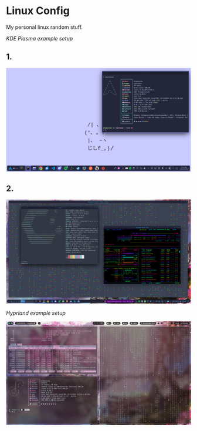 # Linux Config

My personal linux random stuff.

*KDE Plasma example setup*
## 1.
![alt text](https://github.com/wiormiw/linux-config/blob/main/Catppuccin_Enjoyer.png?raw=true)

## 2.
![alt text](https://github.com/wiormiw/linux-config/blob/main/Example_KDE_Setup.png?raw=true)

*Hyprland example setup*

![alt text](https://github.com/wiormiw/linux-config/blob/main/Hyprland_example_setup.jpg?raw=true)
